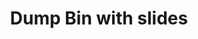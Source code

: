 ---
inv_num: 2016-058
add_credit:
url: 2016-058-dump-bin-with-slides
title: Dump Bin with slides
year: '2016'
display_year: '2016'
medium: Palay Display Industries folding dump table, Fuck Negativity Slides (SRF-032)
dims: 30.75 x 47 x 24 in
pitch:
ps:
live_url:
youtube:
related_code:
subheading:
download:
commission:
layout: things-i-made
---